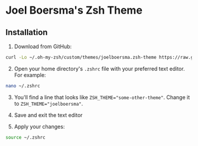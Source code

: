 # Joel Boersma's Zsh Theme

## Installation

1. Download from GitHub:  
```zsh
curl -Lo ~/.oh-my-zsh/custom/themes/joelboersma.zsh-theme https://raw.githubusercontent.com/joelboersma/zsh-theme/master/joelboersma.zsh-theme
```

2. Open your home directory's `.zshrc` file with your preferred text editor. For example:
```zsh
nano ~/.zshrc
```

3. You'll find a line that looks like `ZSH_THEME="some-other-theme"`. Change it to `ZSH_THEME="joelboersma"`.

4. Save and exit the text editor

5. Apply your changes:
```zsh
source ~/.zshrc
```
